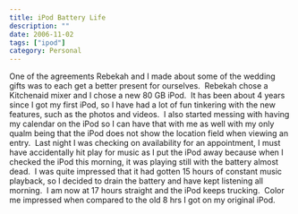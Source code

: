 ```yaml
---
title: iPod Battery Life
description: ""
date: 2006-11-02
tags: ["ipod"]
category: Personal
---
```



One of the agreements Rebekah and I made about some of the wedding gifts was to each get a better present for ourselves.&nbsp; Rebekah chose a Kitchenaid mixer and I chose a new 80 GB iPod.&nbsp; It has been about 4 years since I got my first iPod, so I have had a lot of fun tinkering with the new features, such as the photos and videos.&nbsp; I also started messing with having my calendar on the iPod so I can have that with me as well with my only qualm being that the iPod does not show the location field when viewing an entry.&nbsp; Last night I was checking on availability for an appointment, I must have accidentally hit play for music as I put the iPod away because when I checked the iPod this morning, it was playing still with the battery almost dead.&nbsp; I was quite impressed that it had gotten 15 hours of constant music playback, so I decided to drain the battery and have kept listening all morning.&nbsp; I am now at 17 hours straight and the iPod keeps trucking.&nbsp; Color me impressed when compared to the old 8 hrs I got on my original iPod.
